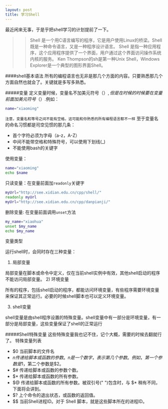 ```yaml
---
layout: post
title: 学习Shell
---
```


最近闲来无事，于是乎把shell学习的计划提前了一下。

>> Shell 是一个用C语言编写的程序，它是用户使用Linux的桥梁。Shell既是一种命令语言，又是一种程序设计语言。
Shell 是指一种应用程序，这个应用程序提供了一个界面，用户通过这个界面访问操作系统内核的服务。
Ken Thompson的sh是第一种Unix Shell，Windows Explorer是一个典型的图形界面Shell。

####shell基本语法
所有的编程语言也无非是那几个方面的内容。只要熟悉那几个方面自然也就会了。关键就是多写多熟悉。

#####变量
定义变量时候，变量名不加美元符号（$）,但是在时候的时候要在变量前面加美元符号（$）.例如：

```sh
name="xiaoming"
```
`注意，变量名和等号之间不能有空格，这可能和你熟悉的所有编程语言都不一样`
至于变量名的命名习惯都是司空见惯的那几条：

* 首个字符必须为字母（a-z，A-Z）
* 中间不能带空格和特殊符号，可以使用下划线(_)
* 不能使用bash的关键字

使用变量：

```sh
name="xiaoming"
echo $name
```

只读变量：在变量前面加`readonly`关键字

```sh
myUrl="http://see.xidian.edu.cn/cpp/shell/"
readonly myUrl
myUrl="http://see.xidian.edu.cn/cpp/danpianji/"
```

删除变量: 在变量前面调用`unset`方法

```sh
my_name="xiaohua"
unset $my_name
echo $my_name
```

变量类型

运行shell时，会同时存在三种变量：	

1) 局部变量

局部变量在脚本或命令中定义，仅在当前shell实例中有效，其他shell启动的程序不能访问局部变量。
2) 环境变量

所有的程序，包括shell启动的程序，都能访问环境变量，有些程序需要环境变量来保证其正常运行。必要的时候shell脚本也可以定义环境变量。	

3) shell变量

shell变量是由shell程序设置的特殊变量。shell变量中有一部分是环境变量，有一部分是局部变量，这些变量保证了shell的正常运行

#####Shell特殊变量
这些特殊变量我也记不住，记个大概，需要的时候去翻就行了。
特殊变量列表

* $0	当前脚本的文件名
* $n	传递给脚本或函数的参数。n 是一个数字，表示第几个参数。例如，第一个参数是$1，第二个参数是$2。
* $#	传递给脚本或函数的参数个数。
* $*	传递给脚本或函数的所有参数。
* $@	传递给脚本或函数的所有参数。被双引号(" ")包含时，与 $* 稍有不同，下面将会讲到。
* $?	上个命令的退出状态，或函数的返回值。
* $$	当前Shell进程ID。对于 Shell 脚本，就是这些脚本所在的进程ID。

